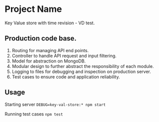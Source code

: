 # Project Name

Key Value store with time revision - VD test.

## Production code base.

1. Routing for managing API end points.
2. Controller to handle API request and input filtering.
3. Model for abstraction on MongoDB.
4. Modular design to further abstract the responsibility of each module. 
5. Logging to files for debugging and inspection on production server.
6. Test cases to ensure code and application reliability.

## Usage

Starting server
```DEBUG=key-val-store:* npm start```

Running test cases
```npm test```